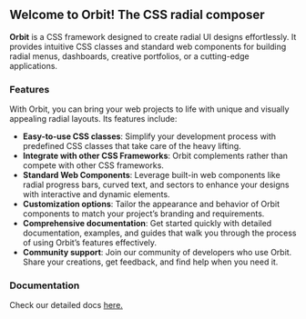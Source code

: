 
## Welcome to Orbit! The CSS radial composer

**Orbit** is a CSS framework designed to create radial UI designs effortlessly. It provides intuitive CSS classes and standard web components for building radial menus, dashboards, creative portfolios, or a cutting-edge applications.

### Features

With Orbit, you can bring your web projects to life with unique and visually appealing radial layouts. Its features include:

- **Easy-to-use CSS classes**: Simplify your development process with predefined CSS classes that take care of the heavy lifting.
- **Integrate with other CSS Frameworks**: Orbit complements rather than compete with other CSS frameworks.
- **Standard Web Components**: Leverage built-in web components like radial progress bars, curved text, and sectors to enhance your designs with interactive and dynamic elements.
- **Customization options**: Tailor the appearance and behavior of Orbit components to match your project’s branding and requirements.
- **Comprehensive documentation**: Get started quickly with detailed documentation, examples, and guides that walk you through the process of using Orbit’s features effectively.
- **Community support**: Join our community of developers who use Orbit. Share your creations, get feedback, and find help when you need it.

### Documentation

Check our detailed docs [here.](https://zumerlab.github.io/orbit-docs)